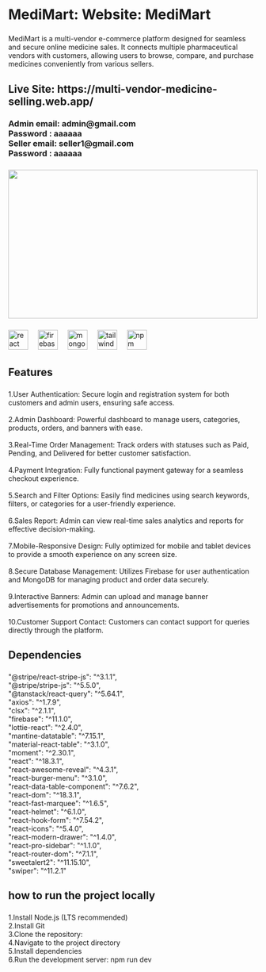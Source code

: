 <h1 align="left">MediMart: Website: MediMart</h1>

###

<p align="left">MediMart is a multi-vendor e-commerce platform designed for seamless and secure online medicine sales. It connects multiple pharmaceutical vendors with customers, allowing users to browse, compare, and purchase medicines conveniently from various sellers.</p>

###

<h2 align="left">Live Site: https://multi-vendor-medicine-selling.web.app/</h2>

###

<h3 align="left">Admin email: admin@gmail.com<br>Password : aaaaaa<br>Seller email: seller1@gmail.com<br>Password : aaaaaa</h3>

###

<div align="center">
  <img height="300" width="100%" src="https://i.ibb.co.com/9mkyJr5y/Whats-App-Image-2025-02-05-at-10-50-38-42cb7ad5.jpg"  />
</div>

###

<div align="left">
  <img src="https://cdn.jsdelivr.net/gh/devicons/devicon/icons/react/react-original.svg" height="40" alt="react logo"  />
  <img width="12" />
  <img src="https://cdn.jsdelivr.net/gh/devicons/devicon/icons/firebase/firebase-plain.svg" height="40" alt="firebase logo"  />
  <img width="12" />
  <img src="https://cdn.jsdelivr.net/gh/devicons/devicon/icons/mongodb/mongodb-original.svg" height="40" alt="mongodb logo"  />
  <img width="12" />
  <img src="https://cdn.jsdelivr.net/gh/devicons/devicon/icons/tailwindcss/tailwindcss-original-wordmark.svg" height="40" alt="tailwindcss logo"  />
  <img width="12" />
  <img src="https://cdn.jsdelivr.net/gh/devicons/devicon/icons/npm/npm-original-wordmark.svg" height="40" alt="npm logo"  />
</div>

###

<h2 align="left">Features</h2>

###

<p align="left">1.User Authentication: Secure login and registration system for both customers and admin users, ensuring safe access.<br><br>2.Admin Dashboard: Powerful dashboard to manage users, categories, products, orders, and banners with ease.<br><br>3.Real-Time Order Management: Track orders with statuses such as Paid, Pending, and Delivered for better customer satisfaction.<br><br>4.Payment Integration: Fully functional payment gateway for a seamless checkout experience.<br><br>5.Search and Filter Options: Easily find medicines using search keywords, filters, or categories for a user-friendly experience.<br><br>6.Sales Report: Admin can view real-time sales analytics and reports for effective decision-making.<br><br>7.Mobile-Responsive Design: Fully optimized for mobile and tablet devices to provide a smooth experience on any screen size.<br><br>8.Secure Database Management: Utilizes Firebase for user authentication and MongoDB for managing product and order data securely.<br><br>9.Interactive Banners: Admin can upload and manage banner advertisements for promotions and announcements.<br><br>10.Customer Support Contact: Customers can contact support for queries directly through the platform.</p>

###

<h2 align="left">Dependencies</h2>

###

<p align="left">"@stripe/react-stripe-js": "^3.1.1",<br>    "@stripe/stripe-js": "^5.5.0",<br>    "@tanstack/react-query": "^5.64.1",<br>    "axios": "^1.7.9",<br>    "clsx": "^2.1.1",<br>    "firebase": "^11.1.0",<br>    "lottie-react": "^2.4.0",<br>    "mantine-datatable": "^7.15.1",<br>    "material-react-table": "^3.1.0",<br>    "moment": "^2.30.1",<br>    "react": "^18.3.1",<br>    "react-awesome-reveal": "^4.3.1",<br>    "react-burger-menu": "^3.1.0",<br>    "react-data-table-component": "^7.6.2",<br>    "react-dom": "^18.3.1",<br>    "react-fast-marquee": "^1.6.5",<br>    "react-helmet": "^6.1.0",<br>    "react-hook-form": "^7.54.2",<br>    "react-icons": "^5.4.0",<br>    "react-modern-drawer": "^1.4.0",<br>    "react-pro-sidebar": "^1.1.0",<br>    "react-router-dom": "^7.1.1",<br>    "sweetalert2": "^11.15.10",<br>    "swiper": "^11.2.1"</p>

###

<h2 align="left">how to run the project locally</h2>

###

<p align="left">1.Install Node.js (LTS recommended)<br>2.Install Git<br>3.Clone the repository:<br>4.Navigate to the project directory<br>5.Install dependencies<br>6.Run the development server: npm run dev</p>

###
